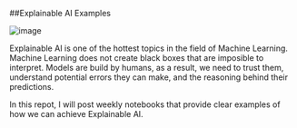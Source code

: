 ##Explainable AI Examples

![image](https://user-images.githubusercontent.com/7217067/116951706-3023a100-ac4e-11eb-9c14-e379a382e029.png)

Explainable AI is one of the hottest topics in the field of Machine Learning. Machine Learning does not create black boxes that are imposible to interpret.  Models are build by humans, as a result,  we need to trust them, understand potential errors they can make, and the reasoning behind their predictions. 

In this repot, I will post weekly notebooks that provide clear examples of how we can achieve Explainable AI.
